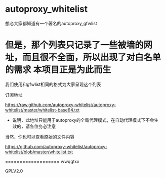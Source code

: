 autoproxy_whitelist
===================
想必大家都知道有一个著名的autoproxy_gfwlist

但是，那个列表只记录了一些被墙的网址，而且很不全面，所以出现了对白名单的需求
本项目正是为此而生
===================
我们使用和gfwlist相同的格式为大家呈现这个列表

订阅地址

https://raw.github.com/autoproxy-whitelist/autoproxy-whitelist/master/whitelist-base64.txt

 * 说明，此地址只能用于autoproxy的全局代理模式，在自动代理模式下不会生效的，请各位务必注意

当然，你也可以查看原始的文件内容

https://github.com/autoproxy-whitelist/autoproxy-whitelist/blob/master/whitelist.txt

===================
wwqgtxx

GPLV2.0
